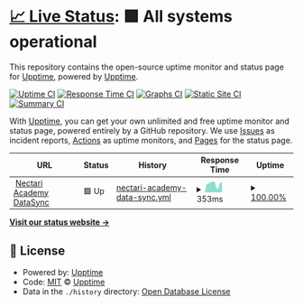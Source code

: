 # [📈 Live Status](https://upptime.github.io/upptime): <!--live status--> **🟩 All systems operational**

This repository contains the open-source uptime monitor and status page for [Upptime](https://upptime.js.org), powered by [Upptime](https://github.com/upptime/upptime).

[![Uptime CI](https://github.com/necjosh/upptime/workflows/Uptime%20CI/badge.svg)](https://github.com/necjosh/upptime/actions?query=workflow%3A%22Uptime+CI%22)
[![Response Time CI](https://github.com/necjosh/upptime/workflows/Response%20Time%20CI/badge.svg)](https://github.com/necjosh/upptime/actions?query=workflow%3A%22Response+Time+CI%22)
[![Graphs CI](https://github.com/necjosh/upptime/workflows/Graphs%20CI/badge.svg)](https://github.com/necjosh/upptime/actions?query=workflow%3A%22Graphs+CI%22)
[![Static Site CI](https://github.com/necjosh/upptime/workflows/Static%20Site%20CI/badge.svg)](https://github.com/necjosh/upptime/actions?query=workflow%3A%22Static+Site+CI%22)
[![Summary CI](https://github.com/necjosh/upptime/workflows/Summary%20CI/badge.svg)](https://github.com/necjosh/upptime/actions?query=workflow%3A%22Summary+CI%22)

With [Upptime](https://upptime.js.org), you can get your own unlimited and free uptime monitor and status page, powered entirely by a GitHub repository. We use [Issues](https://github.com/upptime/upptime/issues) as incident reports, [Actions](https://github.com/necjosh/upptime/actions) as uptime monitors, and [Pages](https://upptime.github.io/upptime) for the status page.

<!--start: status pages-->
<!-- This summary is generated by Upptime (https://github.com/upptime/upptime) -->
<!-- Do not edit this manually, your changes will be overwritten -->
<!-- prettier-ignore -->
| URL | Status | History | Response Time | Uptime |
| --- | ------ | ------- | ------------- | ------ |
| <img alt="" src="https://icons.duckduckgo.com/ip3/datasync.nectariacademy.com.ico" height="13"> [Nectari Academy DataSync](https://datasync.nectariacademy.com) | 🟩 Up | [nectari-academy-data-sync.yml](https://github.com/necjosh/upptime/commits/HEAD/history/nectari-academy-data-sync.yml) | <details><summary><img alt="Response time graph" src="./graphs/nectari-academy-data-sync/response-time-week.png" height="20"> 353ms</summary><br><a href="https://necjosh.sageenterpriseintelligence.com/history/nectari-academy-data-sync"><img alt="Response time 338" src="https://img.shields.io/endpoint?url=https%3A%2F%2Fraw.githubusercontent.com%2Fnecjosh%2Fupptime%2FHEAD%2Fapi%2Fnectari-academy-data-sync%2Fresponse-time.json"></a><br><a href="https://necjosh.sageenterpriseintelligence.com/history/nectari-academy-data-sync"><img alt="24-hour response time 529" src="https://img.shields.io/endpoint?url=https%3A%2F%2Fraw.githubusercontent.com%2Fnecjosh%2Fupptime%2FHEAD%2Fapi%2Fnectari-academy-data-sync%2Fresponse-time-day.json"></a><br><a href="https://necjosh.sageenterpriseintelligence.com/history/nectari-academy-data-sync"><img alt="7-day response time 353" src="https://img.shields.io/endpoint?url=https%3A%2F%2Fraw.githubusercontent.com%2Fnecjosh%2Fupptime%2FHEAD%2Fapi%2Fnectari-academy-data-sync%2Fresponse-time-week.json"></a><br><a href="https://necjosh.sageenterpriseintelligence.com/history/nectari-academy-data-sync"><img alt="30-day response time 338" src="https://img.shields.io/endpoint?url=https%3A%2F%2Fraw.githubusercontent.com%2Fnecjosh%2Fupptime%2FHEAD%2Fapi%2Fnectari-academy-data-sync%2Fresponse-time-month.json"></a><br><a href="https://necjosh.sageenterpriseintelligence.com/history/nectari-academy-data-sync"><img alt="1-year response time 338" src="https://img.shields.io/endpoint?url=https%3A%2F%2Fraw.githubusercontent.com%2Fnecjosh%2Fupptime%2FHEAD%2Fapi%2Fnectari-academy-data-sync%2Fresponse-time-year.json"></a></details> | <details><summary><a href="https://necjosh.sageenterpriseintelligence.com/history/nectari-academy-data-sync">100.00%</a></summary><a href="https://necjosh.sageenterpriseintelligence.com/history/nectari-academy-data-sync"><img alt="All-time uptime 99.74%" src="https://img.shields.io/endpoint?url=https%3A%2F%2Fraw.githubusercontent.com%2Fnecjosh%2Fupptime%2FHEAD%2Fapi%2Fnectari-academy-data-sync%2Fuptime.json"></a><br><a href="https://necjosh.sageenterpriseintelligence.com/history/nectari-academy-data-sync"><img alt="24-hour uptime 100.00%" src="https://img.shields.io/endpoint?url=https%3A%2F%2Fraw.githubusercontent.com%2Fnecjosh%2Fupptime%2FHEAD%2Fapi%2Fnectari-academy-data-sync%2Fuptime-day.json"></a><br><a href="https://necjosh.sageenterpriseintelligence.com/history/nectari-academy-data-sync"><img alt="7-day uptime 100.00%" src="https://img.shields.io/endpoint?url=https%3A%2F%2Fraw.githubusercontent.com%2Fnecjosh%2Fupptime%2FHEAD%2Fapi%2Fnectari-academy-data-sync%2Fuptime-week.json"></a><br><a href="https://necjosh.sageenterpriseintelligence.com/history/nectari-academy-data-sync"><img alt="30-day uptime 99.74%" src="https://img.shields.io/endpoint?url=https%3A%2F%2Fraw.githubusercontent.com%2Fnecjosh%2Fupptime%2FHEAD%2Fapi%2Fnectari-academy-data-sync%2Fuptime-month.json"></a><br><a href="https://necjosh.sageenterpriseintelligence.com/history/nectari-academy-data-sync"><img alt="1-year uptime 99.74%" src="https://img.shields.io/endpoint?url=https%3A%2F%2Fraw.githubusercontent.com%2Fnecjosh%2Fupptime%2FHEAD%2Fapi%2Fnectari-academy-data-sync%2Fuptime-year.json"></a></details>

<!--end: status pages-->

[**Visit our status website →**](https://upptime.github.io/upptime)

## 📄 License

- Powered by: [Upptime](https://github.com/upptime/upptime)
- Code: [MIT](./LICENSE) © [Upptime](https://upptime.js.org)
- Data in the `./history` directory: [Open Database License](https://opendatacommons.org/licenses/odbl/1-0/)
